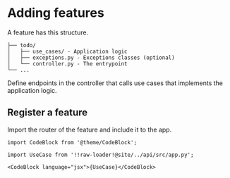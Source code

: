 # Adding features

A feature has this structure.

```
├── todo/
│   ├── use_cases/ - Application logic
│   ├── exceptions.py - Exceptions classes (optional)
│   └── controller.py - The entrypoint
└── ...
```

Define endpoints in the controller that calls use cases that implements the application logic. 

## Register a feature

Import the router of the feature and include it to the app.

```mdx-code-block
import CodeBlock from '@theme/CodeBlock';

import UseCase from '!!raw-loader!@site/../api/src/app.py';

<CodeBlock language="jsx">{UseCase}</CodeBlock>
```


